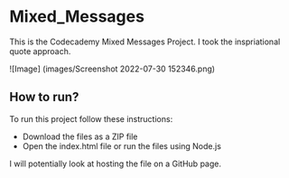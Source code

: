 # Mixed_Messages
This is the Codecademy Mixed Messages Project. I took the inspriational quote approach.

![Image] (images/Screenshot 2022-07-30 152346.png)

## How to run?
To run this project follow these instructions:

* Download the files as a ZIP file
* Open the index.html file or run the files using Node.js

I will potentially look at hosting the file on a GitHub page.

